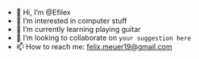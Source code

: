 - 👋 Hi, I’m @Efilex
- 👀 I’m interested in computer stuff
- 🌱 I’m currently learning playing guitar
- 💞️ I’m looking to collaborate on `your suggestion here`
- 📫 How to reach me: felix.meuer19@gmail.com

<!---
Efilex/Efilex is a ✨ special ✨ repository because its `README.md` (this file) appears on your GitHub profile.
You can click the Preview link to take a look at your changes.
--->
